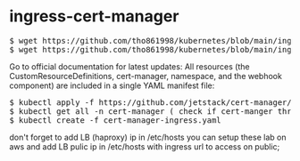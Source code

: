 # ingress-cert-manager
<pre>
$ wget https://github.com/tho861998/kubernetes/blob/main/ingress-cert-manager/cert-manager-ingress.yaml
$ wget https://github.com/tho861998/kubernetes/blob/main/ingress-cert-manager/haproxy.cfg
</pre>
Go to official documentation for latest updates:
All resources (the CustomResourceDefinitions, cert-manager, namespace, and the webhook component) are included in a single YAML manifest file:
<pre>
$ kubectl apply -f https://github.com/jetstack/cert-manager/releases/download/v1.1.0/cert-manager.yaml
$ kubectl get all -n cert-manager ( check if cert-manger three pods are running )
$ kubectl create -f cert-manager-ingress.yaml
</pre>
don't forget to add LB (haproxy) ip in /etc/hosts
you can setup these lab on aws and add LB pulic ip in /etc/hosts with ingress url to access on public;
